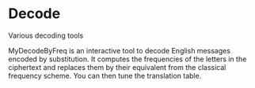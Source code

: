 # Decode
Various decoding tools

MyDecodeByFreq is an interactive tool to decode English messages encoded by substitution. It computes the frequencies of the letters in the ciphertext and replaces them by their equivalent from the classical frequency scheme. You can then tune the translation table.
